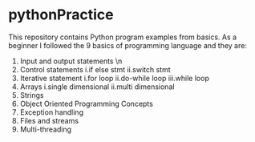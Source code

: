 # pythonPractice
This repository contains Python program examples from basics.
As a beginner I followed the 9 basics of programming language and they are:
1. Input and output statements \n
2. Control statements 
 i.if else stmt
 ii.switch stmt
3. Iterative statement 
 i.for loop
 ii.do-while loop
 iii.while loop
4. Arrays
 i.single dimensional
 ii.multi dimensional
5. Strings
6. Object Oriented Programming Concepts
7. Exception handling
8. Files and streams
9. Multi-threading
